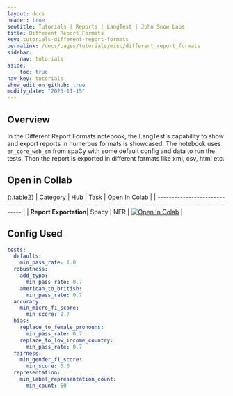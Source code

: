 ```yaml
---
layout: docs
header: true
seotitle: Tutorials | Reports | LangTest | John Snow Labs
title: Different Report Formats
key: tutorials-different-report-formats
permalink: /docs/pages/tutorials/misc/different_report_formats
sidebar:
    nav: tutorials
aside:
    toc: true
nav_key: tutorials
show_edit_on_github: true
modify_date: "2023-11-15"
---
```


<div class="main-docs" markdown="1"><div class="h3-box" markdown="1">

## Overview

In the Different Report Formats notebook, the LangTest's capability to show and export reports in numerous formats is showcased. The notebook uses `en_core_web_sm` from spaCy with some default config and data to run the tests. Then the report is exported in different formats like xml, csv, html etc.

## Open in Collab

{:.table2}
| Category                                                                                                    | Hub   | Task | Open In Colab                                                                                                                                                                                             |
| ----------------------------------------------------------------------------------------------------------- |
| **Report Exportation**| Spacy | NER  | [![Open In Colab](https://colab.research.google.com/assets/colab-badge.svg)](https://colab.research.google.com/github/JohnSnowLabs/langtest/blob/main/demo/tutorials/misc/Different_Report_formats.ipynb) |

<div class="main-docs" markdown="1"><div class="h3-box" markdown="1">


## Config Used

```yml 
tests:
  defaults:
    min_pass_rate: 1.0
  robustness:
    add_typo:
      min_pass_rate: 0.7
    american_to_british:
      min_pass_rate: 0.7
  accuracy:
    min_micro_f1_score:
      min_score: 0.7
  bias:
    replace_to_female_pronouns:
      min_pass_rate: 0.7
    replace_to_low_income_country:
      min_pass_rate: 0.7
  fairness:
    min_gender_f1_score:
      min_score: 0.6
  representation:
    min_label_representation_count:
      min_count: 50
```
